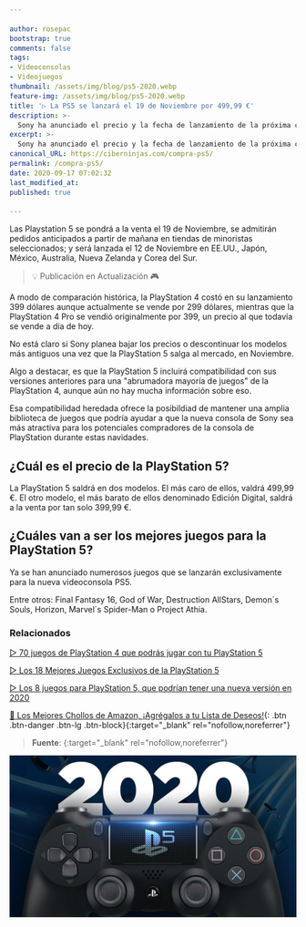 ```yaml
---

author: rosepac
bootstrap: true
comments: false
tags:
- Videoconsolas
- Videojuegos
thumbnail: /assets/img/blog/ps5-2020.webp
feature-img: /assets/img/blog/ps5-2020.webp
title: '▷ La PS5 se lanzará el 19 de Noviembre por 499,99 €'
description: >-
  Sony ha anunciado el precio y la fecha de lanzamiento de la próxima consola PlayStation 5: la PS5 costará 499,99 € cuando se lance el 18 de Noviembre. Eso es justo frente a la Xbox Series S de 299 dólares y la Serie X de 499 dólares de Microsoft.
excerpt: >-
  Sony ha anunciado el precio y la fecha de lanzamiento de la próxima consola PlayStation 5: la PS5 costará 499,99 € cuando se lance el 18 de Noviembre. Eso es justo frente a la Xbox Series S de 299 dólares y la Serie X de 499 dólares de Microsoft.
canonical_URL: https://ciberninjas.com/compra-ps5/
permalink: /compra-ps5/
date: 2020-09-17 07:02:32
last_modified_at: 
published: true

---
```


Las Playstation 5 se pondrá a la venta el 19 de Noviembre, se admitirán pedidos anticipados a partir de mañana en tiendas de minoristas seleccionados; y  será lanzada el 12 de Noviembre en EE.UU., Japón, México, Australia, Nueva Zelanda y Corea del Sur.

> 💡 Publicación en Actualización 🎮

A modo de comparación histórica, la PlayStation 4 costó en su lanzamiento 399 dólares aunque actualmente se vende por 299 dólares, mientras que la PlayStation 4 Pro se vendió originalmente por 399, un precio al que todavía se vende a día de hoy.

No está claro si Sony planea bajar los precios o descontinuar los modelos más antiguos una vez que la PlayStation 5 salga al mercado, en Noviembre.

Algo a destacar, es que la PlayStation 5 incluirá compatibilidad con sus versiones anteriores para una "abrumadora mayoría de juegos" de la PlayStation 4, aunque aún no hay mucha información sobre eso.

Esa compatibilidad heredada ofrece la posibildiad de mantener una amplia biblioteca de juegos que podría ayudar a que la nueva consola de Sony sea más atractiva para los potenciales compradores de la consola de PlayStation durante estas navidades.

## **¿Cuál es el precio de la PlayStation 5?**

La PlayStation 5 saldrá en dos modelos. El más caro de ellos, valdrá 499,99 €. El otro modelo, el más barato de ellos denominado Edición Digital, saldrá a la venta por tan solo 399,99 €.

## **¿Cuáles van a ser los mejores juegos para la PlayStation 5?**

Ya se han anunciado numerosos juegos que se lanzarán exclusivamente para la nueva videoconsola PS5.

Entre otros: Final Fantasy 16, God of War, Destruction AllStars, Demon´s Souls, Horizon, Marvel´s Spider-Man o Project Athia.

<!-- https://www.techradar.com/news/ps5#:~:text=We'll%20cover%20them%20in,10.28%20TFLOPs%20of%20processing%20power.&text=Here's%20everything%20we%20know%20about%20the%20PS5%20so%20far. -->
<!-- https://www.techradar.com/news/ps5-games -->

### **Relacionados** <!-- omit in toc -->

[▷ 70 juegos de PlayStation 4 que podrás jugar con tu PlayStation 5](/mejores-juegos-ps5/)

[▷ Los 18 Mejores Juegos Exclusivos de la PlayStation 5](/juegos-exclusivos-ps5/)

[▷ Los 8 juegos para PlayStation 5, que podrían tener una nueva versión en 2020](/rumores-juegos-ps5/)

[🛒 Los Mejores Chollos de Amazon, ¡Agrégalos a tu Lista de Deseos!](https://www.amazon.es/shop/cibercursos "Los Mejores Chollos de Amazon, Ofertas Flash, Black Monday y Amazon Prime Day"){: .btn .btn-danger .btn-lg .btn-block}{:target="_blank" rel="nofollow,noreferrer"}

> **Fuente**: []( ""){:target="_blank" rel="nofollow,noreferrer"}

![La PS5 se lanzará el 19 de Noviembre por 499,99 €](/assets/img/blog/ps5-2020.webp "La PS5 se lanzará el 19 de Noviembre por 499,99 €")